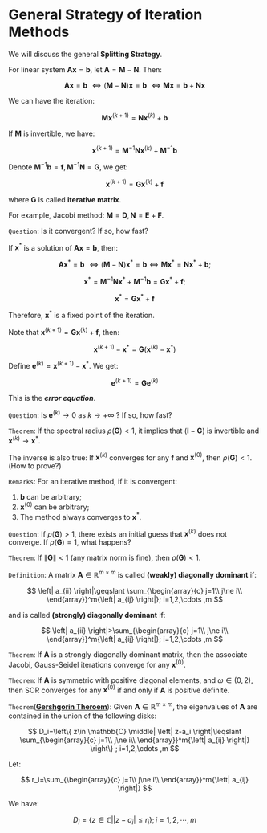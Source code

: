 # General Strategy of Iteration Methods

We will discuss the general **Splitting Strategy**.

For linear system $\boldsymbol{Ax}=\boldsymbol{b}$, let $\boldsymbol{A}=\boldsymbol{M}-\boldsymbol{N}$. Then:

$$
\boldsymbol{Ax}=\boldsymbol{b}\,\,\Longleftrightarrow \left( \boldsymbol{M}-\boldsymbol{N} \right) \boldsymbol{x}=\boldsymbol{b}\,\,\Longleftrightarrow \boldsymbol{Mx}=\boldsymbol{b}+\boldsymbol{Nx}
$$

We can have the iteration:

$$
\boldsymbol{Mx}^{\left( k+1 \right)}=\boldsymbol{Nx}^{\left( k \right)}+\boldsymbol{b}
$$

If $\boldsymbol{M}$ is invertible, we have:

$$
\boldsymbol{x}^{\left( k+1 \right)}=\boldsymbol{M}^{-1}\boldsymbol{Nx}^{\left( k \right)}+\boldsymbol{M}^{-1}\boldsymbol{b}
$$

Denote $\boldsymbol{M}^{-1}\boldsymbol{b}=\boldsymbol{f}, \boldsymbol{M}^{-1}\boldsymbol{N}=\boldsymbol{G}$, we get:

$$
\boldsymbol{x}^{\left( k+1 \right)}=\boldsymbol{Gx}^{\left( k \right)}+\boldsymbol{f}
$$

where $\boldsymbol{G}$ is called **iterative matrix**.

For example, Jacobi method: $\boldsymbol{M}=\boldsymbol{D}, \boldsymbol{N}=\boldsymbol{E}+\boldsymbol{F}$.

`Question`: Is it convergent? If so, how fast?

If $\boldsymbol{x}^*$ is a solution of $\boldsymbol{Ax}=\boldsymbol{b}$, then:

$$
\boldsymbol{Ax}^*=\boldsymbol{b}\,\,\Longleftrightarrow \left( \boldsymbol{M}-\boldsymbol{N} \right) \boldsymbol{x}^*=\boldsymbol{b}\Longleftrightarrow \boldsymbol{Mx}^*=\boldsymbol{Nx}^*+\boldsymbol{b};
$$

$$
\boldsymbol{x}^*=\boldsymbol{M}^{-1}\boldsymbol{Nx}^*+\boldsymbol{M}^{-1}\boldsymbol{b}=\boldsymbol{Gx}^*+\boldsymbol{f};
$$

$$
\boldsymbol{x}^*=\boldsymbol{Gx}^*+\boldsymbol{f}
$$

Therefore, $\boldsymbol{x}^*$ is a fixed point of the iteration.

Note that $\boldsymbol{x}^{\left( k+1 \right)}=\boldsymbol{Gx}^{\left( k \right)}+\boldsymbol{f}$, then:

$$
\boldsymbol{x}^{\left( k+1 \right)}-\boldsymbol{x}^*=\boldsymbol{G}\left( \boldsymbol{x}^{\left( k \right)}-\boldsymbol{x}^* \right) 
$$

Define $\boldsymbol{e}^{\left( k \right)}=\boldsymbol{x}^{\left( k+1 \right)}-\boldsymbol{x}^*$. We get:

$$
\boldsymbol{e}^{\left( k+1 \right)}=\boldsymbol{Ge}^{\left( k \right)}
$$

This is the ***error equation***. 

`Question`: Is $\boldsymbol{e}^{\left( k \right)}\rightarrow 0$ as $k\rightarrow +\infty$ ? If so, how fast?

`Theorem`: If the spectral radius $\rho \left( \boldsymbol{G} \right) <1$, it implies that $(\mathbf{I}-\boldsymbol{G})$ is invertible and $\boldsymbol{x}^{\left( k \right)}\rightarrow \boldsymbol{x}^*$.

The inverse is also true: If $\boldsymbol{x}^{\left( k \right)}$ converges for any $\boldsymbol{f}$ and $\boldsymbol{x}^{(0)}$, then $\rho \left( \boldsymbol{G} \right) <1$. (How to prove?)

`Remarks`: For an iterative method, if it is convergent:

1. $\boldsymbol{b}$ can be arbitrary;
2. $\boldsymbol{x}^{(0)}$ can be arbitrary;
3. The method always converges to $\boldsymbol{x}^*$.

`Question`: If $\rho \left( \boldsymbol{G} \right) >1$, there exists an initial guess that $\boldsymbol{x}^{(k)}$ does not converge. If $\rho \left( \boldsymbol{G} \right) =1$, what happens?

`Theorem`: If $\left\| \boldsymbol{G} \right\| <1$ (any matrix norm is fine), then $\rho \left( \boldsymbol{G} \right) <1$.

`Definition`: A matrix $\boldsymbol{A}\in \mathbb{R} ^{m\times m}$ is called **(weakly) diagonally dominant** if:

$$
\left| a_{ii} \right|\geqslant \sum_{\begin{array}{c}
	j=1\\
	j\ne i\\
\end{array}}^m{\left| a_{ij} \right|}; i=1,2,\cdots ,m
$$

and is called **(strongly) diagonally dominant** if:

$$
\left| a_{ii} \right|>\sum_{\begin{array}{c}
	j=1\\
	j\ne i\\
\end{array}}^m{\left| a_{ij} \right|}; i=1,2,\cdots ,m
$$

`Theorem`: If $\boldsymbol{A}$ is a strongly diagonally dominant matrix, then the associate Jacobi, Gauss-Seidel iterations converge for any $\boldsymbol{x}^{(0)}$.

`Theorem`: If $\boldsymbol{A}$ is symmetric with positive diagonal elements, and $\omega \in \left( 0,2 \right)$, then SOR converges for any $\boldsymbol{x}^{(0)}$ if and only if $\boldsymbol{A}$ is positive definite.

`Theorem`([**Gershgorin Theroem**](https://en.wikipedia.org/wiki/Gershgorin_circle_theorem)): Given $\boldsymbol{A}\in \mathbb{R} ^{m\times m}$, the eigenvalues of $\boldsymbol{A}$ are contained in the union of the following disks:

$$
D_i=\left\{ z\in \mathbb{C} \middle| \left| z-a_i \right|\leqslant \sum_{\begin{array}{c}
	j=1\\
	j\ne i\\
\end{array}}^m{\left| a_{ij} \right|} \right\} ; i=1,2,\cdots ,m
$$

Let:

$$
r_i=\sum_{\begin{array}{c}
	j=1\\
	j\ne i\\
\end{array}}^m{\left| a_{ij} \right|}
$$

We have:

$$
D_i=\left\{ z\in \mathbb{C} \middle| \left| z-a_i \right|\leqslant r_i \right\} ; i=1,2,\cdots ,m
$$
